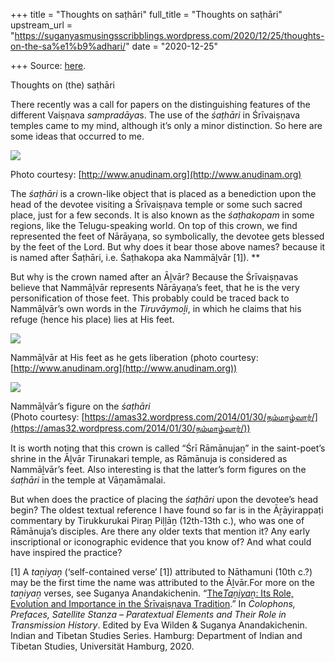 +++
title = "Thoughts on saṭhāri"
full_title = "Thoughts on saṭhāri"
upstream_url = "https://suganyasmusingsscribblings.wordpress.com/2020/12/25/thoughts-on-the-sa%e1%b9%adhari/"
date = "2020-12-25"

+++
Source: [here](https://suganyasmusingsscribblings.wordpress.com/2020/12/25/thoughts-on-the-sa%e1%b9%adhari/).

Thoughts on (the) saṭhāri

There recently was a call for papers on the distinguishing features of the different Vaiṣṇava *sampradāya*s. The use of the *śaṭhāri* in Śrīvaiṣṇava temples came to my mind, although it’s only a minor distinction. So here are some ideas that occurred to me.

![](https://suganyasmusingsscribblings.files.wordpress.com/2020/12/sri-satari-pradhistai-at-eri-kaatha-ramar-kovil-2015-02.jpg?w=207)

Photo courtesy: [http://www.anudinam.org](http://www.anudinam.org)

The *śaṭhāri* is a crown-like object that is placed as a benediction upon the head of the devotee visiting a Śrīvaiṣṇava temple or some such sacred place, just for a few seconds. It is also known as the *śaṭhakopam* in some regions, like the Telugu-speaking world. On top of this crown, we find represented the feet of Nārāyaṇa, so symbolically, the devotee gets blessed by the feet of the Lord. But why does it bear those above names? because it is named after Śaṭhāri, i.e. Śaṭhakopa aka Nammāḻvār \[1\]). **

But why is the crown named after an Āḻvār? Because the Śrīvaiṣṇavas believe that Nammāḻvār represents Nārāyaṇa’s feet, that he is the very personification of those feet. This probably could be traced back to Nammāḻvār’s own words in the *Tiruvāymoḻi*, in which he claims that his refuge (hence his place) lies at His feet.

![](https://suganyasmusingsscribblings.files.wordpress.com/2020/12/nammazhwar-moksham-at-srirangam-temple-2014-3-2.jpg?w=300)

Nammāḻvār at His feet as he gets liberation (photo courtesy: [http://www.anudinam.org](http://www.anudinam.org))

![](https://suganyasmusingsscribblings.files.wordpress.com/2020/12/nammazhwar-inscription-in-sadari-thirukurungudi-1-1.jpg?w=300)

Nammāḻvār’s figure on the *śaṭhāri*  
(Photo courtesy: [https://amas32.wordpress.com/2014/01/30/நம்மாழ்வார்/](https://amas32.wordpress.com/2014/01/30/நம்மாழ்வார்/))

It is worth noting that this crown is called “Śrī Rāmānujaṉ” in the saint-poet’s shrine in the Āḻvār Tirunakari temple, as Rāmānuja is considered as Nammāḻvār’s feet. Also interesting is that the latter’s form figures on the *śaṭhāri* in the temple at Vāṉamāmalai.

But when does the practice of placing the *śaṭhāri* upon the devotee’s head begin? The oldest textual reference I have found so far is in the Āṟāyirappaṭi commentary by Tirukkurukai Piraṉ Piḷḷāṉ (12th-13th c.), who was one of Rāmānuja’s disciples. Are there any older texts that mention it? Any early inscriptional or iconographic evidence that you know of? And what could have inspired the practice?



\[1\] A *taṉiyaṉ* (‘self-contained verse’ \[1\]) attributed to Nāthamuni (10th c.?) may be the first time the name was attributed to the Āḻvār.For more on the *taṉiyaṉ* verses, see Suganya Anandakichenin. “[The*Taṉiyaṉ*: Its Role, Evolution and Importance in the Śrīvaiṣṇava Tradition](https://www.academia.edu/44761519/The_Ta%E1%B9%89iya%E1%B9%89_Its_Role_Evolution_and_Importance_in_the_%C5%9Ar%C4%ABvai%E1%B9%A3%E1%B9%87ava_Tradition).” In *Colophons, Prefaces, Satellite Stanza – Paratextual Elements and Their Role in Transmission History*. Edited by Eva Wilden & Suganya Anandakichenin. Indian and Tibetan Studies Series. Hamburg: Department of Indian and Tibetan Studies, Universität Hamburg, 2020.
